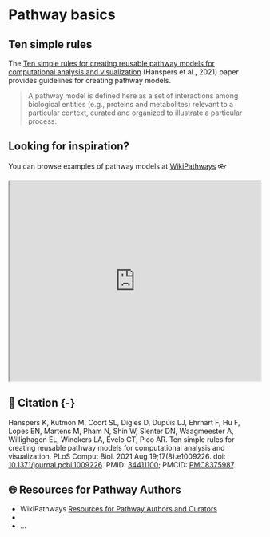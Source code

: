 


# Pathway basics

## Ten simple rules

The [Ten simple rules for creating reusable pathway models for computational analysis and visualization](https://journals.plos.org/ploscompbiol/article?id=10.1371/journal.pcbi.1009226) (Hanspers et al., 2021) paper provides guidelines for creating pathway models.    

> A pathway model is defined here as a set of interactions among biological entities (e.g., proteins and metabolites) relevant to a particular context, curated and organized to illustrate a particular process.

## Looking for inspiration? 

You can browse examples of pathway models at [WikiPathways]("https://www.wikipathways.org/index.php/Special:BrowsePathways") 👓 

<iframe src="https://www.wikipathways.org/index.php/Special:BrowsePathways" width="100%" height="400px" data-external="1"></iframe>

## 📝 Citation {-}

Hanspers K, Kutmon M, Coort SL, Digles D, Dupuis LJ, Ehrhart F, Hu F, Lopes EN, Martens M, Pham N, Shin W, Slenter DN, Waagmeester A, Willighagen EL, Winckers LA, Evelo CT, Pico AR. Ten simple rules for creating reusable pathway models for computational analysis and visualization. PLoS Comput Biol. 2021 Aug 19;17(8):e1009226. doi: [10.1371/journal.pcbi.1009226](https://journals.plos.org/ploscompbiol/article?id=10.1371/journal.pcbi.1009226). PMID: [34411100](https://pubmed.ncbi.nlm.nih.gov/34411100/); PMCID: [PMC8375987](https://www.ncbi.nlm.nih.gov/pmc/articles/PMC8375987/).

## 🌐 Resources for Pathway Authors

* WikiPathways [Resources for Pathway Authors and Curators](https://www.wikipathways.org/index.php/Help:Authors) 
* 
* ...
